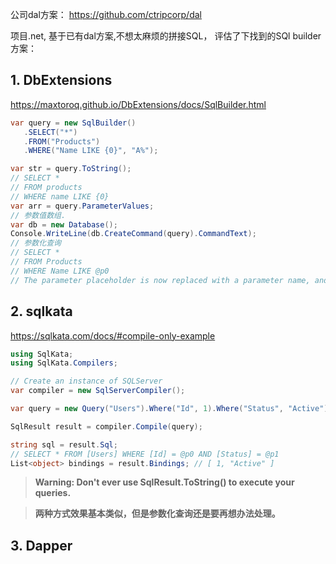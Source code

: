 公司dal方案： https://github.com/ctripcorp/dal


项目.net, 基于已有dal方案,不想太麻烦的拼接SQL， 评估了下找到的SQl builder方案：

## 1. DbExtensions

https://maxtoroq.github.io/DbExtensions/docs/SqlBuilder.html

``` cs
var query = new SqlBuilder()
   .SELECT("*")
   .FROM("Products")
   .WHERE("Name LIKE {0}", "A%");

var str = query.ToString();
// SELECT *
// FROM products
// WHERE name LIKE {0}
var arr = query.ParameterValues;
// 参数值数组.
var db = new Database();
Console.WriteLine(db.CreateCommand(query).CommandText);
// 参数化查询
// SELECT *
// FROM Products
// WHERE Name LIKE @p0
// The parameter placeholder is now replaced with a parameter name, and the parameter value is included in the command.
```

## 2. sqlkata

https://sqlkata.com/docs/#compile-only-example

```cs
using SqlKata;
using SqlKata.Compilers;

// Create an instance of SQLServer
var compiler = new SqlServerCompiler();

var query = new Query("Users").Where("Id", 1).Where("Status", "Active");

SqlResult result = compiler.Compile(query);

string sql = result.Sql;
// SELECT * FROM [Users] WHERE [Id] = @p0 AND [Status] = @p1
List<object> bindings = result.Bindings; // [ 1, "Active" ]
```
> **Warning: Don't ever use SqlResult.ToString() to execute your queries.**


> **两种方式效果基本类似，但是参数化查询还是要再想办法处理。**

## 3. Dapper


